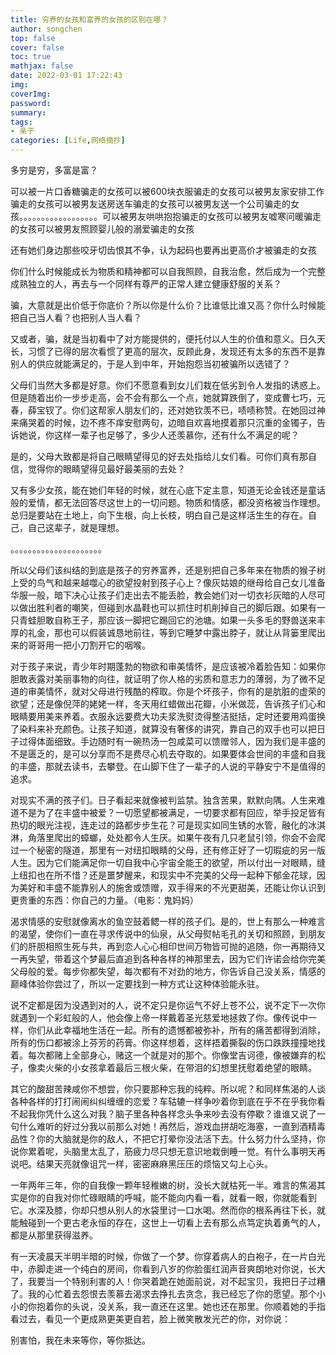 ```yaml
---
title: 穷养的女孩和富养的女孩的区别在哪？
author: songchen
top: false
cover: false
toc: true
mathjax: false
date: 2022-03-01 17:22:43
img:
coverImg:
password:
summary:
tags:
- 亲子
categories: [Life,网络摘抄]
---
```


多穷是穷，多富是富？

可以被一片口香糖骗走的女孩可以被600块衣服骗走的女孩可以被男友家安排工作骗走的女孩可以被男友送房送车骗走的女孩可以被男友送一个公司骗走的女孩。。。。。。。。。。。。。。。。。。可以被男友哄哄抱抱骗走的女孩可以被男友嘘寒问暖骗走的女孩可以被男友照顾婴儿般的溺爱骗走的女孩

还有她们身边那些咬牙切齿恨其不争，认为起码也要再出更高价才被骗走的女孩

你们什么时候能成长为物质和精神都可以自我照顾，自我治愈，然后成为一个完整成熟独立的人，再去与一个同样有尊严的正常人建立健康舒服的关系？

骗，大意就是出价低于你底价？所以你是什么价？比谁低比谁又高？你什么时候能把自己当人看？也把别人当人看？

又或者，骗，就是当初看中了对方能提供的，便托付以人生的价值和意义。日久天长，习惯了已得的层次看惯了更高的层次，反顾此身，发现还有太多的东西不是靠别人的供应就能满足的，于是人到中年，开始抱怨当初被骗所以选错了？

父母们当然大多都是好意。你们不愿意看到女儿们栽在低劣到令人发指的诱惑上。但是随着出价一步步走高，会不会有那么一个点，她就算跌倒了，变成曹七巧，元春，薛宝钗了。你们这帮家人朋友们的，还对她钦羡不已，啧啧称赞。在她回过神来痛哭着的时候，边不疼不痒安慰两句，边暗自欢喜地摸着那只沉重的金镯子，告诉她说，你这样一辈子也足够了，多少人还羡慕你，还有什么不满足的呢？

是的，父母大致都是将自己眼睛望得见的好去处指给儿女们看。可你们真有那自信，觉得你的眼睛望得见最好最美丽的去处？

又有多少女孩，能在她们年轻的时候，就在心底下定主意，知道无论金钱还是童话般的爱情，都无法回答尽这世上的一切问题。物质和情感，都没资格被当作理想。总归是要站在土地上，向下生根，向上长枝，明白自己是这样活生生的存在。自己，自己这辈子，就是理想。

。。。。。。。。。。。。。。。。。。。。。

所以父母们该纠结的到底是孩子的穷养富养，还是别把自己多年来在物质的猴子树上受的鸟气和越来越噬心的欲望投射到孩子心上？像灰姑娘的继母给自己女儿准备华服一般，暗下决心让孩子们走出去不能丢脸，教会她们对一切衣衫灰暗的人尽可以做出胜利者的嘲笑，但碰到水晶鞋也可以抓住时机削掉自己的脚后跟。如果有一只青蛙胆敢自称王子，那应该一脚把它踢回它的池塘。如果一头多毛的野兽送来丰厚的礼金，那也可以假装诚恳地前往，等到它睡梦中露出脖子，就让从背篓里爬出来的哥哥用一把小刀割开它的咽喉。

对于孩子来说，青少年时期蓬勃的物欲和审美情怀，是应该被冷着脸告知：如果你胆敢表露对美丽事物的向往，就证明了你人格的劣质和意志力的薄弱，为了微不足道的审美情怀，就对父母进行残酷的榨取。你是个坏孩子，你有的是肮脏的虚荣的欲望；还是像倪萍的姥姥一样，冬天用红蜡做出花瓣，小米做蕊，告诉孩子们心和眼睛要用美来养着。衣服永远要费大功夫浆洗熨烫得整洁挺括，定时还要用鸡蛋换了染料来补充颜色。让孩子知道，就算没有奢侈的讲究，靠自己的双手也可以把日子过得体面细致。手边随时有一碗热汤一包咸菜可以馈赠邻人，因为我们是丰盛的不是匮乏的，是可以分享而不是费尽心机去夺取的。如果要体会世间的丰盛和自我的丰盛，那就去读书，去攀登。在山脚下住了一辈子的人说的平静安宁不是值得的追求。

对现实不满的孩子们。日子看起来就像被判监禁。独含苦果，默默向隅。人生来难道不是为了在丰盛中被爱？一切愿望都被满足，一切要求都有回应，举手投足皆有热切的眼光注视，连走过的路都步步生花？可是现实如同生锈的水管，融化的冰淇淋，角落里爬出的蟑螂，处处都令人生厌。如果午夜有几只老鼠引领，你会不会爬过一个秘密的隧道，那里有一对纽扣眼睛的父母，还有修正好了一切瑕疵的另一版人生。因为它们能满足你一切自我中心宇宙全能王的欲望，所以付出一对眼睛，缝上纽扣也在所不惜？还是噩梦醒来，和现实中不完美的父母一起种下郁金花球，因为美好和丰盛不能靠别人的施舍或馈赠，双手得来的不光更甜美，还能让你认识到更贵重的东西：你自己的力量。（电影：鬼妈妈）

渴求情感的安慰就像离水的鱼空鼓着鳃一样的孩子们。是的，世上有那么一种难言的渴望，使你们一直在寻求传说中的仙泉，从父母熨帖毛孔的关切和照顾，到朋友们的肝胆相照生死与共，再到恋人心心相印世间万物皆可抛的追随，你一再期待又一再失望，带着这个梦最后直追到各种各样的神那里去，因为它们许诺会给你完美父母般的爱。每步你都失望，每次都有不对劲的地方，你告诉自己没关系，情感的巅峰体验你尝过了，所以一定要找到一种方式让这种体验能永驻。

说不定都是因为没遇到对的人，说不定只是你运气不好上苍不公，说不定下一次你就遇到一个彩虹般的人，他会像上帝一样戴着圣光慈爱地拯救了你。像传说中一样，你们从此幸福地生活在一起。所有的遗憾都被弥补，所有的痛苦都得到消除，所有的伤口都被涂上芬芳的药膏。你这样想着，这样捂着撕裂的伤口跌跌撞撞地找着。每次都赌上全部身心，赌这一个就是对的那个。你像堂吉诃德，像被嫌弃的松子，像卖火柴的小女孩拿着最后三根火柴，在带泪的幻想里抚慰着绝望的眼睛。

其它的酸甜苦辣咸你不想尝，你只要那种忘我的纯粹。所以呢？和同样焦渴的人谈各种各样的打打闹闹纠纠缠缠的恋爱？车轱辘一样争吵着你到底在乎不在乎我你看不起我你凭什么这么对我？脑子里各种各样念头争来吵去没有停歇？谁谁又说了一句什么难听的好过分我以前那么对她！再然后，游戏血拼胡吃海塞，一直到酒精毒品性？你的大脑就是你的敌人，不把它打晕你没法活下去。什么努力什么坚持，你说你累着呢，头脑里太乱了，筋疲力尽只想无意识地栽倒睡一觉。有什么事明天再说吧。结果天亮就像诅咒一样，密密麻麻黑压压的烦恼又勾上心头。

一年两年三年，你的自我像一颗年轻稚嫩的树，没长大就枯死一半。难言的焦渴其实是你的自我对你忙碌眼睛的呼喊，能不能向内看一看，就看一眼，你就能看到它。水深及膝，你却只想从别人的水袋里讨一口水喝。然而你的根系再往下长，就能触碰到一个更古老永恒的存在，这世上一切看上去有那么点笃定执着勇气的人，都是从那里获得滋养。

有一天凌晨天半明半暗的时候，你做了一个梦。你穿着病人的白袍子，在一片白光中，赤脚走进一个纯白的房间，你看到八岁的你脸蛋红润声音爽朗地对你说，长大了，我要当一个特别利害的人！你哭着跪在她面前说，对不起宝贝，我把日子过糟了。我的心忙着去怨恨去羡慕去渴求去挣扎去贪念，我已经忘了你的愿望。那个小小的你抱着你的头说，没关系，我一直还在这里。她也还在那里。你顺着她的手指看过去，看见一个更成熟更美更自若，脸上微笑散发光芒的你，对你说：

别害怕，我在未来等你，等你抵达。
